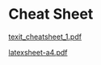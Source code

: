 # Cheat Sheet

[texit_cheatsheet_1.pdf](<Cheat Sheet/texit_cheatsheet_1.pdf>)

[latexsheet-a4.pdf](<Cheat Sheet/latexsheet-a4.pdf>)